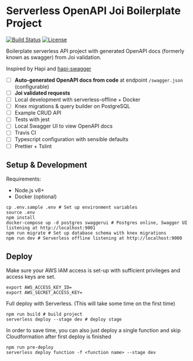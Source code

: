 # Serverless OpenAPI Joi Boilerplate Project
[![Build Status](https://travis-ci.org/anttiviljami/serverless-openapi-joi-boilerplate.svg?branch=master)](https://travis-ci.org/anttiviljami/serverless-openapi-joi-boilerplate) [![License](http://img.shields.io/:license-mit-blue.svg)](http://anttiviljami.mit-license.org)

Boilerplate serverless API project with generated OpenAPI docs (formerly known as swagger) from Joi validation.

Inspired by Hapi and [hapi-swagger](https://github.com/glennjones/hapi-swagger)

- [ ] **Auto-generated OpenAPI docs from code** at endpoint `/swagger.json` (configurable)
- [ ] **Joi validated requests**
- [ ] Local development with serverless-offline + Docker
- [ ] Knex migrations & query builder on PostgreSQL
- [ ] Example CRUD API
- [ ] Tests with jest
- [ ] Local Swagger UI to view OpenAPI docs
- [ ] Travis CI
- [ ] Typescript configuration with sensible defaults
- [ ] Prettier + Tslint

## Setup & Development

Requirements:
- Node.js v8+
- Docker (optional)

```
cp .env.sample .env # Set up environment variables
source .env
npm install
docker-compose up -d postgres swaggerui # Postgres online, Swagger UI listening at http://localhost:9001
npm run migrate # Set up database schema with knex migrations
npm run dev # Serverless offline listening at http://localhost:9000
```

## Deploy

Make sure your AWS IAM access is set-up with sufficient privileges and access keys are set.
```
export AWS_ACCESS_KEY_ID=
export AWS_SECRET_ACCESS_KEY=
```

Full deploy with Serverless. (This will take some time on the first time)
```
npm run build # build project
serverless deploy --stage dev # deploy stage
```

In order to save time, you can also just deploy a single function and skip Cloudformation after first deploy is finished
```
npm run pre-deploy
serverless deploy function -f <function name> --stage dev
```
